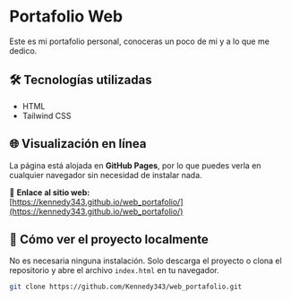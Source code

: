 # Portafolio Web

Este es mi portafolio personal, conoceras un poco de mi y a lo que me dedico.

## 🛠 Tecnologías utilizadas

- HTML
- Tailwind CSS

## 🌐 Visualización en línea

La página está alojada en **GitHub Pages**, por lo que puedes verla en cualquier navegador sin necesidad de instalar nada.

📎 **Enlace al sitio web:**  
[https://kennedy343.github.io/web_portafolio/](https://kennedy343.github.io/web_portafolio/)

## 🚀 Cómo ver el proyecto localmente

No es necesaria ninguna instalación. Solo descarga el proyecto o clona el repositorio y abre el archivo `index.html` en tu navegador.

```bash
git clone https://github.com/Kennedy343/web_portafolio.git
```

